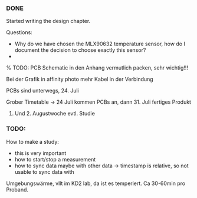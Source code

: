 ### DONE

Started writing the design chapter.

Questions:
- Why do we have chosen the MLX90632 temperature sensor, how do I document the decision to choose exactly this sensor?
- 


% TODO: PCB Schematic in den Anhang vermutlich packen, sehr wichtig!!!

Bei der Grafik in affinity photo mehr Kabel in der Verbindung


PCBs sind unterwegs, 24. Juli


Grober Timetable -> 
24 Juli kommen PCBs an, dann 31. Juli fertiges Produkt
1. Und 2. Augustwoche evtl. Studie



### TODO:

How to make a study:
- this is very important
- how to start/stop a measurement
- how to sync data maybe with other data -> timestamp is relative, so not usable to sync data with

Umgebungswärme, vllt im KD2 lab, da ist es temperiert. Ca 30-60min pro Proband.
 


